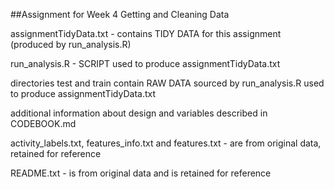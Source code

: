 
##Assignment for Week 4 Getting and Cleaning Data

assignmentTidyData.txt - contains TIDY DATA for this assignment (produced by run_analysis.R)

run_analysis.R - SCRIPT used to produce assignmentTidyData.txt

directories test and train contain RAW DATA sourced by run_analysis.R used to produce assignmentTidyData.txt

additional information about design and variables described in CODEBOOK.md

activity_labels.txt, features_info.txt and features.txt - are from original data, retained for reference

README.txt - is from original data and is retained for reference

